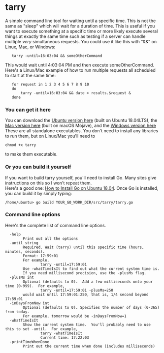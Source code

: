# tarry
A simple command line tool for waiting until a specific time.  This is not the same as "sleep" which will wait for a duration of time.
This is useful if you want to execute something at a specific time or more likely execute several things at exactly the same time such as testing if a server can handle multiple <em>very</em> simultaneous requests.  You could use it like this with "&&" on Linux, Mac, or Windows:

```
   tarry -until=16:03:04 && someOtherCommand
```
This would wait until 4:03:04 PM and then execute someOtherCommand.  Here's a Linux/Mac example of how to run multiple requests all scheduled to start at the same time:

```
   for request in 1 2 3 4 5 6 7 8 9 10
   do
       tarry -until=16:03:04 && date > results.$request &
   done
```

### You can get it here
You can download the [Ubuntu version here](https://metaphyze-public.s3.amazonaws.com/tarry/releases/1.0/ubuntu/tarry) (built on Ubuntu 18.04LTS), the [Mac version here](https://metaphyze-public.s3.amazonaws.com/tarry/releases/1.0/macos/tarry) (built on macOS Mojave), and the [Windows version here](https://metaphyze-public.s3.amazonaws.com/tarry/releases/1.0/windows/tarry.exe)  These are all standalone executables.  You don't need to install any libraries to run them, but on Linux/Mac you'll need to 
```
chmod +x tarry
```
to make them executable.

### Or you can build it yourself
If you want to build tarry yourself, you'll need to install Go.  Many sites give instructions on this so I won't repeat them.  
Here's a good one: [How to Install Go on Ubuntu 18.04](https://linuxize.com/post/how-to-install-go-on-ubuntu-18-04/).
Once Go is installed, you can build it by simply typing:

    /home/ubuntu> go build YOUR_GO_WORK_DIR/src/tarry/tarry.go


### Command line options
Here's the complete list of command line options.  
```
  -help 
        Print out all the options
  -until string
        Required. Wait (tarry) until this specific time (hours, minutes, seconds).  
        Format: 17:59:01
        For example,
                tarry -until=17:59:01
        Use -whatTimeIsIt to find out what the current system time is.  
        If you need millisecond precision, use the -plusMs flag.
  -plusMs int
        Optional (defaults to 0).  Add a few milliseconds onto your time (0-999).  For example,
                tarry -until=17:59:01 -plusMs=250
        would wait until 17:59:01:250, that is, 1/4 second beyond 17:59:01
  -inDaysFromNow int
        Optional (defaults to 0). Specifies the number of days (0-365) from today.  
        For example, tomorrow would be -inDaysFromNow=1
  -whatTimeIsIt
        Show the current system time.  You'll probably need to use this to set -until.  For example,
                tarry -whatTimeIsIt
                Current time: 17:22:03
  -printTimeWhenDone
        Print out the current time when done (includes milliseconds)
              
```
